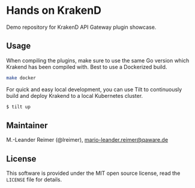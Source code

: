 # Hands on KrakenD

Demo repository for KrakenD API Gateway plugin showcase.

## Usage

When compiling the plugins, make sure to use the same Go version which Krakend has
been compiled with. Best to use a Dockerized build.

```bash
make docker
```

For quick and easy local development, you can use Tilt to continuously build and
deploy Krakend to a local Kubernetes cluster.

```bash
$ tilt up
```

## Maintainer

M.-Leander Reimer (@lreimer), <mario-leander.reimer@qaware.de>

## License

This software is provided under the MIT open source license, read the `LICENSE`
file for details.
